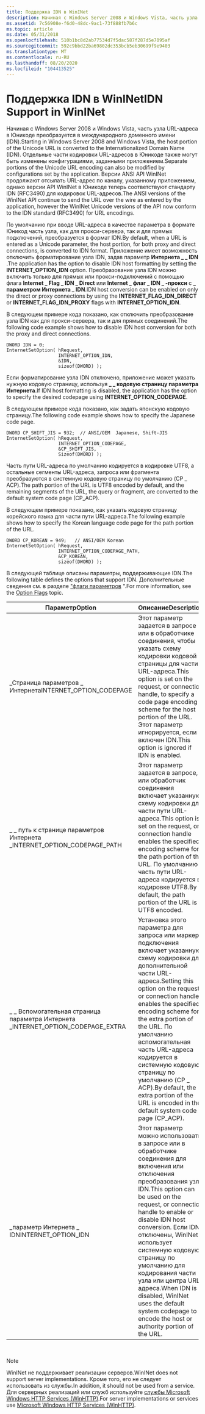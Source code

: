 ```yaml
---
title: Поддержка IDN в WinINet
description: Начиная с Windows Server 2008 и Windows Vista, часть узла URL-адреса в Юникоде преобразуется в международного доменного имени (IDN).
ms.assetid: 7c56908e-f6d0-48dc-9ac1-73f888fb7b6c
ms.topic: article
ms.date: 05/31/2018
ms.openlocfilehash: 510b1bc8d2ab77534d7f5dac587f287d5e7095af
ms.sourcegitcommit: 592c9bbd22ba69802dc353bcb5eb30699f9e9403
ms.translationtype: MT
ms.contentlocale: ru-RU
ms.lasthandoff: 08/20/2020
ms.locfileid: "104413525"
---
```

# <a name="idn-support-in-wininet"></a><span data-ttu-id="8ae9a-103">Поддержка IDN в WinINet</span><span class="sxs-lookup"><span data-stu-id="8ae9a-103">IDN Support in WinINet</span></span>

<span data-ttu-id="8ae9a-104">Начиная с Windows Server 2008 и Windows Vista, часть узла URL-адреса в Юникоде преобразуется в международного доменного имени (IDN).</span><span class="sxs-lookup"><span data-stu-id="8ae9a-104">Starting in Windows Server 2008 and Windows Vista, the host portion of the Unicode URL is converted to the Internationalized Domain Name (IDN).</span></span> <span data-ttu-id="8ae9a-105">Отдельные части кодировки URL-адресов в Юникоде также могут быть изменены конфигурациями, заданными приложением.</span><span class="sxs-lookup"><span data-stu-id="8ae9a-105">Separate portions of the Unicode URL encoding can also be modified by configurations set by the application.</span></span> <span data-ttu-id="8ae9a-106">Версии ANSI API WinINet продолжают отсылать URL-адрес по каналу, указанному приложением, однако версии API WinINet в Юникоде теперь соответствуют стандарту IDN (RFC3490) для кодировок URL-адресов.</span><span class="sxs-lookup"><span data-stu-id="8ae9a-106">The ANSI versions of the WinINet API continue to send the URL over the wire as entered by the application, however the WinINet Unicode versions of the API now conform to the IDN standard (RFC3490) for URL encodings.</span></span>

<span data-ttu-id="8ae9a-107">По умолчанию при вводе URL-адреса в качестве параметра в формате Юникод часть узла, как для прокси-сервера, так и для прямых подключений, преобразуется в формат IDN.</span><span class="sxs-lookup"><span data-stu-id="8ae9a-107">By default, when a URL is entered as a Unicode parameter, the host portion, for both proxy and direct connections, is converted to IDN format.</span></span> <span data-ttu-id="8ae9a-108">Приложение имеет возможность отключить форматирование узла IDN, задав параметр **Интернета \_ \_ IDN** .</span><span class="sxs-lookup"><span data-stu-id="8ae9a-108">The application has the option to disable IDN host formatting by setting the **INTERNET\_OPTION\_IDN** option.</span></span> <span data-ttu-id="8ae9a-109">Преобразование узла IDN можно включить только для прямых или прокси-подключений с помощью флага **Internet \_ Flag \_ IDN \_ Direct** или **Internet \_ флаг \_ IDN \_ -прокси** с **\_ параметром Интернета \_ IDN**.</span><span class="sxs-lookup"><span data-stu-id="8ae9a-109">IDN host conversion can be enabled on only the direct or proxy connections by using the **INTERNET\_FLAG\_IDN\_DIRECT** or **INTERNET\_FLAG\_IDN\_PROXY** flags with **INTERNET\_OPTION\_IDN**.</span></span>

<span data-ttu-id="8ae9a-110">В следующем примере кода показано, как отключить преобразование узла IDN как для прокси-сервера, так и для прямых соединений.</span><span class="sxs-lookup"><span data-stu-id="8ae9a-110">The following code example shows how to disable IDN host conversion for both the proxy and direct connections.</span></span>

``` syntax
DWORD IDN = 0; 
InternetSetOption( hRequest, 
                   INTERNET_OPTION_IDN,
                   &IDN, 
                   sizeof(DWORD) ); 
```

<span data-ttu-id="8ae9a-111">Если форматирование узла IDN отключено, приложение может указать нужную кодовую страницу, используя **\_ \_ кодовую страницу параметра Интернета**.</span><span class="sxs-lookup"><span data-stu-id="8ae9a-111">If IDN host formatting is disabled, the application has the option to specify the desired codepage using **INTERNET\_OPTION\_CODEPAGE**.</span></span>

<span data-ttu-id="8ae9a-112">В следующем примере кода показано, как задать японскую кодовую страницу.</span><span class="sxs-lookup"><span data-stu-id="8ae9a-112">The following code example shows how to specify the Japanese code page.</span></span>

``` syntax
DWORD CP_SHIFT_JIS = 932;  // ANSI/OEM  Japanese, Shift-JIS
InternetSetOption( hRequest, 
                   INTERNET_OPTION_CODEPAGE,
                   &CP_SHIFT_JIS, 
                   Sizeof(DWORD) ); 
```

<span data-ttu-id="8ae9a-113">Часть пути URL-адреса по умолчанию кодируется в кодировке UTF8, а остальные сегменты URL-адреса, запроса или фрагмента преобразуются в системную кодовую страницу по умолчанию (CP \_ ACP).</span><span class="sxs-lookup"><span data-stu-id="8ae9a-113">The path portion of the URL is UTF8 encoded by default, and the remaining segments of the URL, the query or fragment, are converted to the default system code page (CP\_ACP).</span></span>

<span data-ttu-id="8ae9a-114">В следующем примере показано, как указать кодовую страницу корейского языка для части пути URL-адреса.</span><span class="sxs-lookup"><span data-stu-id="8ae9a-114">The following example shows how to specify the Korean language code page for the path portion of the URL.</span></span>

``` syntax
DWORD CP_KOREAN = 949;   // ANSI/OEM Korean 
InternetSetOption( hRequest, 
                   INTERNET_OPTION_CODEPAGE_PATH,
                   &CP_KOREAN, 
                   sizeof(DWORD) );
```

<span data-ttu-id="8ae9a-115">В следующей таблице описаны параметры, поддерживающие IDN.</span><span class="sxs-lookup"><span data-stu-id="8ae9a-115">The following table defines the options that support IDN.</span></span> <span data-ttu-id="8ae9a-116">Дополнительные сведения см. в разделе ["флаги параметров](option-flags.md) ".</span><span class="sxs-lookup"><span data-stu-id="8ae9a-116">For more information, see the [Option Flags](option-flags.md) topic.</span></span>



| <span data-ttu-id="8ae9a-117">Параметр</span><span class="sxs-lookup"><span data-stu-id="8ae9a-117">Option</span></span>                            | <span data-ttu-id="8ae9a-118">Описание</span><span class="sxs-lookup"><span data-stu-id="8ae9a-118">Description</span></span>                                                                                                                                                                                                                     |
|-----------------------------------|---------------------------------------------------------------------------------------------------------------------------------------------------------------------------------------------------------------------------------|
| <span data-ttu-id="8ae9a-119">\_Страница параметров \_ Интернета</span><span class="sxs-lookup"><span data-stu-id="8ae9a-119">INTERNET\_OPTION\_CODEPAGE</span></span>        | <span data-ttu-id="8ae9a-120">Этот параметр задается в запросе или в обработчике соединения, чтобы указать схему кодировки кодовой страницы для части URL-адреса.</span><span class="sxs-lookup"><span data-stu-id="8ae9a-120">This option is set on the request, or connection handle, to specify a code page encoding scheme for the host portion of the URL.</span></span> <span data-ttu-id="8ae9a-121">Этот параметр игнорируется, если включен IDN.</span><span class="sxs-lookup"><span data-stu-id="8ae9a-121">This option is ignored if IDN is enabled.</span></span>                                                      |
| <span data-ttu-id="8ae9a-122">\_ \_ путь к странице параметров Интернета \_</span><span class="sxs-lookup"><span data-stu-id="8ae9a-122">INTERNET\_OPTION\_CODEPAGE\_PATH</span></span>  | <span data-ttu-id="8ae9a-123">Этот параметр задается в запросе, или обработчик соединения включает указанную схему кодировки для части пути URL-адреса.</span><span class="sxs-lookup"><span data-stu-id="8ae9a-123">This option is set on the request, or connection handle enables the specified encoding scheme for the path portion of the URL.</span></span> <span data-ttu-id="8ae9a-124">По умолчанию часть пути URL-адреса кодируется в кодировке UTF8.</span><span class="sxs-lookup"><span data-stu-id="8ae9a-124">By default, the path portion of the URL is UTF8 encoded.</span></span>                                         |
| <span data-ttu-id="8ae9a-125">\_ \_ Вспомогательная страница параметра Интернета \_</span><span class="sxs-lookup"><span data-stu-id="8ae9a-125">INTERNET\_OPTION\_CODEPAGE\_EXTRA</span></span> | <span data-ttu-id="8ae9a-126">Установка этого параметра для запроса или маркера подключения включает указанную схему кодировки для дополнительной части URL-адреса.</span><span class="sxs-lookup"><span data-stu-id="8ae9a-126">Setting this option on the request, or connection handle enables the specified encoding scheme for the extra portion of the URL.</span></span> <span data-ttu-id="8ae9a-127">По умолчанию вспомогательная часть URL-адреса кодируется в системную кодовую страницу по умолчанию (CP \_ ACP).</span><span class="sxs-lookup"><span data-stu-id="8ae9a-127">By default, the extra portion of the URL is encoded in the default system code page (CP\_ACP).</span></span> |
| <span data-ttu-id="8ae9a-128">\_параметр Интернета \_ IDN</span><span class="sxs-lookup"><span data-stu-id="8ae9a-128">INTERNET\_OPTION\_IDN</span></span>             | <span data-ttu-id="8ae9a-129">Этот параметр можно использовать в запросе или в обработчике соединения для включения или отключения преобразования узла IDN.</span><span class="sxs-lookup"><span data-stu-id="8ae9a-129">This option can be used on the request, or connection handle to enable or disable IDN host conversion.</span></span> <span data-ttu-id="8ae9a-130">Если IDN отключены, WinINet использует системную кодовую страницу по умолчанию для кодирования части узла или центра URL-адреса.</span><span class="sxs-lookup"><span data-stu-id="8ae9a-130">When IDN is disabled, WinINet uses the default system codepage to encode the host or authority portion of the URL.</span></span>       |



 

> [!Note]  
> <span data-ttu-id="8ae9a-131">WinINet не поддерживает реализации серверов.</span><span class="sxs-lookup"><span data-stu-id="8ae9a-131">WinINet does not support server implementations.</span></span> <span data-ttu-id="8ae9a-132">Кроме того, его не следует использовать из службы.</span><span class="sxs-lookup"><span data-stu-id="8ae9a-132">In addition, it should not be used from a service.</span></span> <span data-ttu-id="8ae9a-133">Для серверных реализаций или служб используйте [службы Microsoft Windows HTTP Services (WinHTTP)](/windows/desktop/WinHttp/winhttp-start-page).</span><span class="sxs-lookup"><span data-stu-id="8ae9a-133">For server implementations or services use [Microsoft Windows HTTP Services (WinHTTP)](/windows/desktop/WinHttp/winhttp-start-page).</span></span>

 

 

 